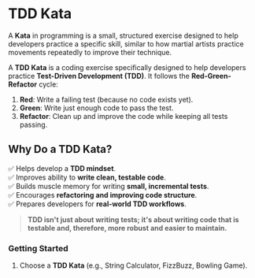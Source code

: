 # TDD Kata

A **Kata** in programming is a small, structured exercise designed to help developers practice a specific skill, similar to how martial artists practice movements repeatedly to improve their technique.

A **TDD Kata** is a coding exercise specifically designed to help developers practice **Test-Driven Development (TDD)**. It follows the **Red-Green-Refactor** cycle:

1. **Red**: Write a failing test (because no code exists yet).
2. **Green**: Write just enough code to pass the test.
3. **Refactor**: Clean up and improve the code while keeping all tests passing.

## Why Do a TDD Kata?

✅ Helps develop a **TDD mindset**.  
✅ Improves ability to **write clean, testable code**.  
✅ Builds muscle memory for writing **small, incremental tests**.  
✅ Encourages **refactoring and improving code structure**.  
✅ Prepares developers for **real-world TDD workflows**. 

> **TDD isn't just about writing tests; it's about writing code that is testable and, therefore, more robust and easier to maintain.**

### Getting Started
1. Choose a **TDD Kata** (e.g., String Calculator, FizzBuzz, Bowling Game).
